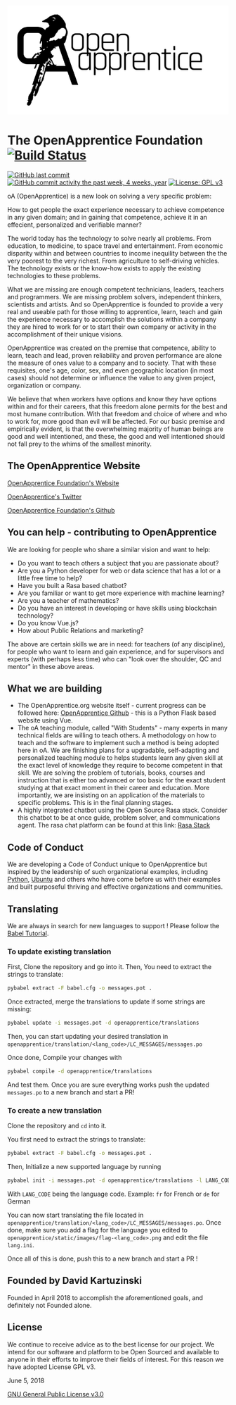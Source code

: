 ![OpenApprenticeFoundationLogo](/openapprentice/static/images/logofinal.jpg)


# The OpenApprentice Foundation [![Build Status](https://travis-ci.org/OpenApprenticeFoundation/openapprentice-website.svg?branch=master)](https://travis-ci.org/OpenApprenticeFoundation/openapprentice-website)
[![GitHub last commit](https://img.shields.io/github/last-commit/OpenApprenticeFoundation/openapprentice-website.svg)](https://github.com/OpenApprenticeFoundation/openapprentice-website/commits/master)
[![GitHub commit activity the past week, 4 weeks, year](https://img.shields.io/github/commit-activity/w/OpenApprenticeFoundation/openapprentice-website.svg)](https://github.com/OpenApprenticeFoundation/openapprentice-website/commits/master)
[![License: GPL v3](https://img.shields.io/badge/License-GPL%20v3-blue.svg)](https://www.gnu.org/licenses/gpl-3.0)

oA (OpenApprentice) is a new look on solving a very specific problem:

How to get people the exact experience necessary to achieve competence in any given domain; and in gaining that competence, achieve it in an effecient, personalized and verifiable manner?

The world today has the technology to solve nearly all problems.  From education, to medicine, to space travel and entertainment. From economic disparity within and between countries to income inequility between the the very poorest to the very richest. From agriculture to self-driving vehicles.  The technology exists or the know-how exists to apply the existing technologies to these problems.

What we are missing are enough competent technicians, leaders, teachers and programmers. We are missing problem solvers, independent thinkers, scientists and artists. And so OpenApprentice is founded to provide a very real and useable path for those willing to apprentice, learn, teach and gain the experience necessary to accomplish the solutions within a company they are hired to work for or to start their own company or activity in the accomplishment of their unique visions.

OpenApprentice was created on the premise that competence, ability to learn, teach and lead, proven reliability and proven performance are alone the measure of ones value to a company and to society. That with these requisites, one's age, color, sex, and even geographic location (in most cases) should not determine or influence the value to any given project, organization or company.

We believe that when workers have options and know they have options within and for their careers, that this freedom alone permits for the best and most humane contribution. With that freedom and choice of where and who to work for, more good than evil will be affected. For our basic premise and empirically evident, is that the overwhelming majority of human beings are good and well intentioned, and these, the good and well intentioned should not fall prey to the whims of the smallest minority.


## The OpenApprentice Website

[OpenApprentice Foundation's Website](https://www.openapprentice.org)

[OpenApprentice's Twitter](https://twitter.com/open_apprentice)

[OpenApprentice Foundation's Github](https://github.com/OpenApprenticeFoundation)


## You can help - contributing to OpenApprentice

We are looking for people who share a similar vision and want to help:

+ Do you want to teach others a subject that you are passionate about?
+ Are you a Python developer for web or data science that has a lot or a little free time to help?
+ Have you built a Rasa based chatbot?
+ Are you familiar or want to get more experience with machine learning?
+ Are you a teacher of mathematics?
+ Do you have an interest in developing or have skills using blockchain technology?
+ Do you know Vue.js?
+ How about Public Relations and marketing?

The above are certain skills we are in need: for teachers (of any discipline), for people who want to learn and gain experience, and for supervisors and experts (with perhaps less time) who can "look over the shoulder, QC and mentor" in these above areas.


## What we are building

+ The OpenApprentice.org website itself - current progress can be followed here: [OpenApprentice Github](https://github.com/OpenApprenticeFoundation/openapprentice-website) - this is a Python Flask based website using Vue.
+ The oA teaching module, called "With Students" - many experts in many technical fields are willing to teach others. A methodology on how to teach and the software to implement such a method is being adopted here in oA. We are finishing plans for a upgradable, self-adapting and personalized teaching module to helps students learn any given skill at the exact level of knowledge they require to become competent in that skill. We are solving the problem of tutorials, books, courses and instruction that is either too advanced or too basic for the exact student studying at that exact moment in their career and education. More importantly, we are insisting on an application of the materials to specific problems. This is in the final planning stages.
+ A highly integrated chatbot using the Open Source Rasa stack. Consider this chatbot to be at once guide, problem solver, and communications agent.  The rasa chat platform can be found at this link: [Rasa Stack](https://rasa.com/products/rasa-stack/)


## Code of Conduct

We are developing a Code of Conduct unique to OpenApprentice but inspired by the leadership of such organizational examples, including [Python](https://www.python.org/psf/codeofconduct/), [Ubuntu](https://www.ubuntu.com/community/code-of-conduct) and others who have come before us with their examples and built purposeful thriving and effective organizations and communities.


## Translating

We are always in search for new languages to support !
Please follow the [Babel Tutorial](https://pythonhosted.org/Flask-Babel/#translating-applications).

### To update existing translation
First, Clone the repository and go into it.
Then,  You need to extract the strings to translate:
```bash
pybabel extract -F babel.cfg -o messages.pot .
```
Once extracted, merge the translations to update if some strings are missing:
```bash
pybabel update -i messages.pot -d openapprentice/translations
```
Then, you can start updating your desired translation in `openapprentice/translation/<lang_code>/LC_MESSAGES/messages.po`

Once done, Compile your changes with
```bash
pybabel compile -d openapprentice/translations
```
And test them. Once you are sure everything works push the updated `messages.po` to a new branch and start a PR!

### To create a new translation
Clone the repository and `cd` into it.

You first need to extract the strings to translate:
```bash
pybabel extract -F babel.cfg -o messages.pot .
```

Then, Initialize a new supported language by running
```bash
pybabel init -i messages.pot -d openapprentice/translations -l LANG_CODE
```
With `LANG_CODE` being the language code. Example: `fr` for French or `de` for German

You can now start translating the file located in `openapprentice/translation/<lang_code>/LC_MESSAGES/messages.po`.
Once done, make sure you add a flag for the language you edited to `openapprentice/static/images/flag-<lang_code>.png`
and edit the file `lang.ini`.

Once all of this is done, push this to a new branch and start a PR !

## Founded by David Kartuzinski

Founded in April 2018 to accomplish the aforementioned goals, and definitely not Founded alone.


## License

We continue to receive advice as to the best license for our project. We intend for our software and platform to be Open Sourced and available to anyone in their efforts to improve their fields of interest. For this reason we have adopted License GPL v3.

June 5, 2018

[GNU General Public License v3.0](https://github.com/OpenApprenticeFoundation/openapprentice-website/blob/master/LICENSE)










